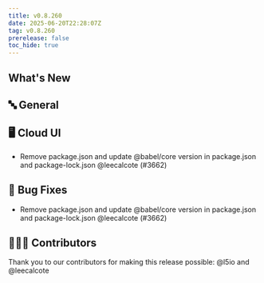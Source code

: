 ```yaml
---
title: v0.8.260
date: 2025-06-20T22:28:07Z
tag: v0.8.260
prerelease: false
toc_hide: true
---
```


## What's New
## 🔤 General
## 🖥 Cloud UI

- Remove package.json and update @babel/core version in package.json and package-lock.json @leecalcote (#3662)

## 🐛 Bug Fixes

- Remove package.json and update @babel/core version in package.json and package-lock.json @leecalcote (#3662)

## 👨🏽‍💻 Contributors

Thank you to our contributors for making this release possible:
@l5io and @leecalcote

